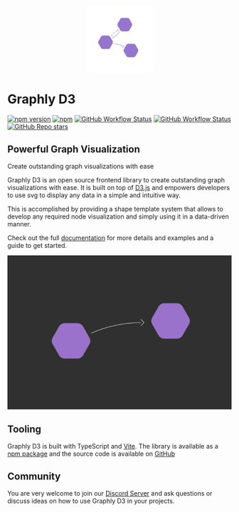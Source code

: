 <p align="center">
  <img src="./assets/graphly-d3-icon.png" width="30%">
</p>

# Graphly D3

[![npm version](https://badge.fury.io/js/%40livereader%2Fgraphly-d3.svg)](https://www.npmjs.com/package/@livereader/graphly-d3)
[![npm](https://img.shields.io/npm/dm/@livereader/graphly-d3)](https://www.npmjs.com/package/@livereader/graphly-d3)
[![GitHub Workflow Status](https://img.shields.io/github/workflow/status/livereader/graphly-d3/Publish%20Package%20to%20npmjs)](https://www.npmjs.com/package/@livereader/graphly-d3)
[![GitHub Workflow Status](https://img.shields.io/github/workflow/status/livereader/graphly-d3/Deploy%20Docs?label=docs)](https://docs.graphly.dev)
[![GitHub Repo stars](https://img.shields.io/github/stars/LiveReader/graphly-d3)](https://github.com/LiveReader/graphly-d3)

## Powerful Graph Visualization

Create outstanding graph visualizations with ease

Graphly D3 is an open source frontend library to create outstanding graph visualizations with ease.
It is built on top of [D3.js](https://d3js.org/) and empowers developers to use svg to display any data in a simple and intuitive way.

This is accomplished by providing a shape template system that allows to develop any required node visualization and simply using it in a data-driven manner.

Check out the full [documentation](https://docs.graphly.dev) for more details and examples and a guide to get started.

![](./assets/graphly-d3-preview-dark.png)

## Tooling

Graphly D3 is built with TypeScript and [Vite](https://vitejs.dev).
The library is available as a [npm package](https://www.npmjs.com/package/@livereader/graphly-d3) and the source code is available on [GitHub](https://github.com/livereader/graphly-d3)

## Community

You are very welcome to join our [Discord Server](https://discord.gg/NdtkFFRuXa) and ask questions or discuss ideas on how to use Graphly D3 in your projects.
